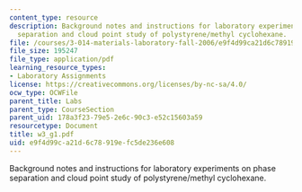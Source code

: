```yaml
---
content_type: resource
description: Background notes and instructions for laboratory experiments on phase
  separation and cloud point study of polystyrene/methyl cyclohexane.
file: /courses/3-014-materials-laboratory-fall-2006/e9f4d99ca21d6c78919efc5de236e608_w3_g1.pdf
file_size: 195247
file_type: application/pdf
learning_resource_types:
- Laboratory Assignments
license: https://creativecommons.org/licenses/by-nc-sa/4.0/
ocw_type: OCWFile
parent_title: Labs
parent_type: CourseSection
parent_uid: 178a3f23-79e5-2e6c-90c3-e52c15603a59
resourcetype: Document
title: w3_g1.pdf
uid: e9f4d99c-a21d-6c78-919e-fc5de236e608
---
```

Background notes and instructions for laboratory experiments on phase separation and cloud point study of polystyrene/methyl cyclohexane.